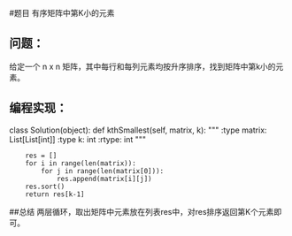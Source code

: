 #题目
有序矩阵中第K小的元素
## 问题： 
给定一个 n x n 矩阵，其中每行和每列元素均按升序排序，找到矩阵中第k小的元素。
## 编程实现：
class Solution(object):
    def kthSmallest(self, matrix, k):
        """
        :type matrix: List[List[int]]
        :type k: int
        :rtype: int
        """
        
        res = []
        for i in range(len(matrix)):
            for j in range(len(matrix[0])):
                res.append(matrix[i][j])
        res.sort()
        return res[k-1]
##总结
两层循环，取出矩阵中元素放在列表res中，对res排序返回第K个元素即可。